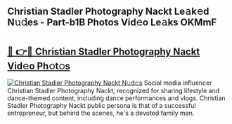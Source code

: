 ## Christian Stadler Photography Nackt Le𝚊k𝚎d N𝚞𝚍es - Part-b1B Photos Vid𝚎o Le𝚊ks OKMmF

# <h2><a href="http://fb5f6d.evod.top/?m=Christian+Stadler+Photography+Nackt">🔗 👉🔴 Christian Stadler Photography Nackt Vid𝚎o Ph𝚘t𝚘s</a></h2>

[![Christian Stadler Photography Nackt N𝚞d𝚎s](https://i.imgur.com/8V9OHl7.gif)](http://fb5f6d.evod.top/?m=Christian+Stadler+Photography+Nackt)
Social media influencer Christian Stadler Photography Nackt, recognized for sharing lifestyle and dance-themed content, including dance performances and vlogs. Christian Stadler Photography Nackt public persona is that of a successful entrepreneur, but behind the scenes, he's a devoted family man. 
